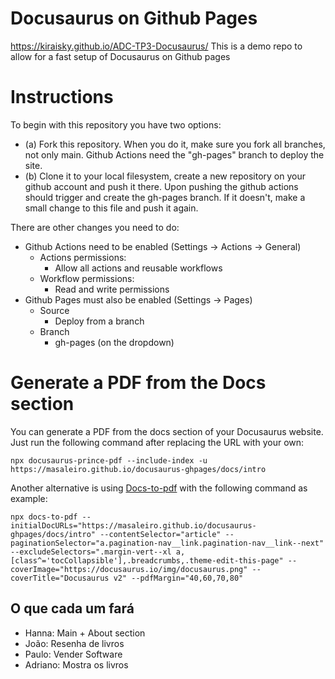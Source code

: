 # Docusaurus on Github Pages

https://kiraisky.github.io/ADC-TP3-Docusaurus/
This is a demo repo to allow for a fast setup of Docusaurus on Github pages

# Instructions

To begin with this repository you have two options:
- (a) Fork this repository. When you do it, make sure you fork all branches, not only main. Github Actions need the "gh-pages" branch to deploy the site.
- (b) Clone it to your local filesystem, create a new repository on your github account and push it there. Upon pushing the github actions should trigger and create the gh-pages branch. If it doesn't, make a small change to this file and push it again.

There are other changes you need to do: 

- Github Actions need to be enabled (Settings -> Actions -> General)
    - Actions permissions:
        - Allow all actions and reusable workflows
    - Workflow permissions:
        - Read and write permissions
- Github Pages must also be enabled (Settings -> Pages)
    - Source
        - Deploy from a branch
    - Branch
        - gh-pages (on the dropdown)

# Generate a PDF from the Docs section

You can generate a PDF from the docs section of your Docusaurus website. Just run the following command after replacing the URL with your own:

```
npx docusaurus-prince-pdf --include-index -u https://masaleiro.github.io/docusaurus-ghpages/docs/intro
```

Another alternative is using [Docs-to-pdf](https://github.com/jean-humann/docs-to-pdf) with the following command as example:

```
npx docs-to-pdf --initialDocURLs="https://masaleiro.github.io/docusaurus-ghpages/docs/intro" --contentSelector="article" --paginationSelector="a.pagination-nav__link.pagination-nav__link--next" --excludeSelectors=".margin-vert--xl a,[class^='tocCollapsible'],.breadcrumbs,.theme-edit-this-page" --coverImage="https://docusaurus.io/img/docusaurus.png" --coverTitle="Docusaurus v2" --pdfMargin="40,60,70,80"
```

## O que cada um fará

* Hanna: Main + About section
* João: Resenha de livros
* Paulo: Vender Software
* Adriano: Mostra os livros
